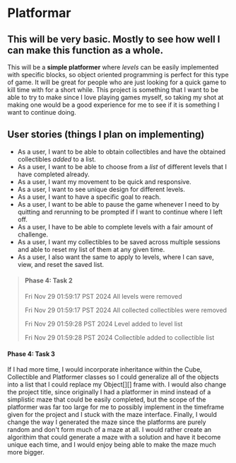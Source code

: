 # Platformar
## This will be very basic. Mostly to see how well I can make this function as a whole.
This will be a **simple platformer** where *levels* can be easily implemented with
specific blocks, so object oriented programming is perfect for this type of game.
It will be great for people who are just looking for a quick game to kill time with
for a short while. This project is something that I want to be able to try to make
since I love playing games myself, so taking my shot at making one would be a good 
experience for me to see if it is something I want to continue doing.


## **User stories** (things I plan on implementing)
- As a user, I want to be able to obtain collectibles and have the obtained collectibles *added* to a list.
- As a user, I want to be able to choose from a *list* of different levels that I have completed already.
- As a user, I want my movement to be quick and responsive.
- As a user, I want to see unique design for different levels.
- As a user, I want to have a specific goal to reach.
- As a user, I want to be able to pause the game whenever I need to by quitting and rerunning to be prompted if I want to continue where I left off.
- As a user, I have to be able to complete levels with a fair amount of challenge.
- As a user, I want my collectibles to be saved across multiple sessions and able to reset my list of them at any given time.
- As a user, I also want the same to apply to levels, where I can save, view, and reset the saved list.

> #### Phase 4: Task 2
>
> Fri Nov 29 01:59:17 PST 2024
> All levels were removed
>
> Fri Nov 29 01:59:17 PST 2024
> All collected collectibles were removed
>
> Fri Nov 29 01:59:28 PST 2024
> Level added to level list
>
> Fri Nov 29 01:59:28 PST 2024
> Collectible added to collectible list

#### Phase 4: Task 3
If I had more time, I would incorporate inheritance within the Cube, Collectible and Platformer classes so I could generalize all of the objects into a list that I could replace my Object[][] frame with. I would also change the project title, since originally I had a platformer in mind instead of a simplistic maze that could be easily completed, but the scope of the platformer was far too large for me to possibly implement in the timeframe given for the project and I stuck with the maze interface. Finally, I would change the way I generated the maze since the platforms are purely random and don't form much of a maze at all. I would rather create an algorithim that could generate a maze with a solution and have it become unique each time, and I would enjoy being able to make the maze much more bigger.